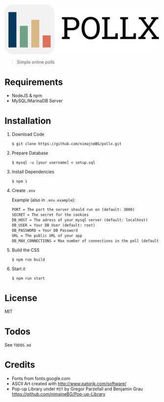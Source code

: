 ![POLLX](src/logo/logo-with-text.png)

> Simple online polls

# Requirements

- NodeJS & npm
- MySQL/MarinaDB Server

# Installation

1. Download Code
   ```shell
   $ git clone https://github.com/nimajneBG/pollx.git
   ```
2. Prepare Database
   ```shell
   $ mysql -u [your username] < setup.sql
   ```
3. Install Dependencies
   ```shell
   $ npm i
   ```
4. Create `.env`

   Example (also in `.env.example`):
   ```txt
   PORT = The port the server should run on (default: 3000)
   SECRET = The secret for the cookies
   DB_HOST = The adress of your mysql server (default: localhost)
   DB_USER = Your DB User (default: root)
   DB_PASSWORD = Your DB Password
   URL = The public URL of your app
   DB_MAX_CONNECTIONS = Max number of connections in the poll (default: 10)
   ```
5. Build the CSS
   ```shell
   $ npm run build
   ```
6. Start it
   ```shell
   $ npm run start
   ```

# License 
MIT

# Todos

See `TODOS.md`

# Credits

- Fonts from fonts.google.com
- ASCII Art created with http://www.patorjk.com/software/
- Pop-up Library under `MIT` by Gregor Parzefall and Benjamin Grau https://github.com/nimajneBG/Pop-up-Library
